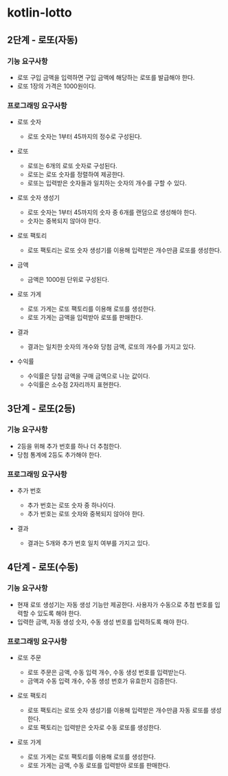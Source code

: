 # kotlin-lotto

## 2단계 - 로또(자동)

### 기능 요구사항

- 로또 구입 금액을 입력하면 구입 금액에 해당하는 로또를 발급해야 한다.
- 로또 1장의 가격은 1000원이다.

### 프로그래밍 요구사항

- 로또 숫자
    - 로또 숫자는 1부터 45까지의 정수로 구성된다.

- 로또
    - 로또는 6개의 로또 숫자로 구성된다.
    - 로또는 로또 숫자를 정렬하여 제공한다.
    - 로또는 입력받은 숫자들과 일치하는 숫자의 개수를 구할 수 있다.

- 로또 숫자 생성기
    - 로또 숫자는 1부터 45까지의 숫자 중 6개를 랜덤으로 생성해야 한다.
    - 숫자는 중복되지 않아야 한다.

- 로또 팩토리
    - 로또 팩토리는 로또 숫자 생성기를 이용해 입력받은 개수만큼 로또를 생성한다.

- 금액
    - 금액은 1000원 단위로 구성된다.

- 로또 가게
    - 로또 가게는 로또 팩토리를 이용해 로또를 생성한다.
    - 로또 가게는 금액을 입력받아 로또를 판매한다.

- 결과
    - 결과는 일치한 숫자의 개수와 당첨 금액, 로또의 개수를 가지고 있다.

- 수익률
    - 수익률은 당첨 금액을 구매 금액으로 나눈 값이다.
    - 수익률은 소수점 2자리까지 표현한다.

## 3단계 - 로또(2등)

### 기능 요구사항

- 2등을 위해 추가 번호를 하나 더 추첨한다.
- 당첨 통계에 2등도 추가해야 한다.

### 프로그래밍 요구사항

- 추가 번호
    - 추가 번호는 로또 숫자 중 하나이다.
    - 추가 번호는 로또 숫자와 중복되지 않아야 한다.

- 결과
    - 결과는 5개와 추가 번호 일치 여부를 가지고 있다.

## 4단계 - 로또(수동)

### 기능 요구사항

- 현재 로또 생성기는 자동 생성 기능만 제공한다. 사용자가 수동으로 추첨 번호를 입력할 수 있도록 해야 한다.
- 입력한 금액, 자동 생성 숫자, 수동 생성 번호를 입력하도록 해야 한다.

### 프로그래밍 요구사항

- 로또 주문
  - 로또 주문은 금액, 수동 입력 개수, 수동 생성 번호를 입력받는다.
  - 금액과 수동 입력 개수, 수동 생성 번호가 유효한지 검증한다.

- 로또 팩토리
  - 로또 팩토리는 로또 숫자 생성기를 이용해 입력받은 개수만큼 자동 로또를 생성한다.
  - 로또 팩토리는 입력받은 숫자로 수동 로또를 생성한다.

- 로또 가게
  - 로또 가게는 로또 팩토리를 이용해 로또를 생성한다.
  - 로또 가게는 금액, 수동 로또를 입력받아 로또를 판매한다.
